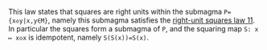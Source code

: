 This law states that squares are right units within the submagma `P={x◇y|x,y∈M}`, namely this submagma satisfies the [right-unit squares law 11](https://teorth.github.io/equational_theories/implications/?11).  In particular the squares form a submagma of `P`, and the squaring map `S: x ↦ x◇x` is idempotent, namely `S(S(x))=S(x)`.
